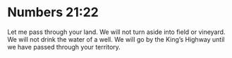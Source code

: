 # Numbers 21:22

Let me pass through your land. We will not turn aside into field or vineyard. We will not drink the water of a well. We will go by the King’s Highway until we have passed through your territory.
